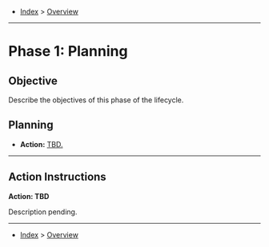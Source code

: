 - [Index](../index.md) > [Overview](overview.md)

---

<a id="phase-01"></a>

# Phase 1: Planning

## Objective

Describe the objectives of this phase of the lifecycle.

<a id="actions"></a>

## Planning

- **Action:** [TBD.](#action-01)

---

<a id="instructions"></a>

## Action Instructions

<a id="action-01"></a>

**Action: TBD**

Description pending.

---

- [Index](../index.md) > [Overview](overview.md)
